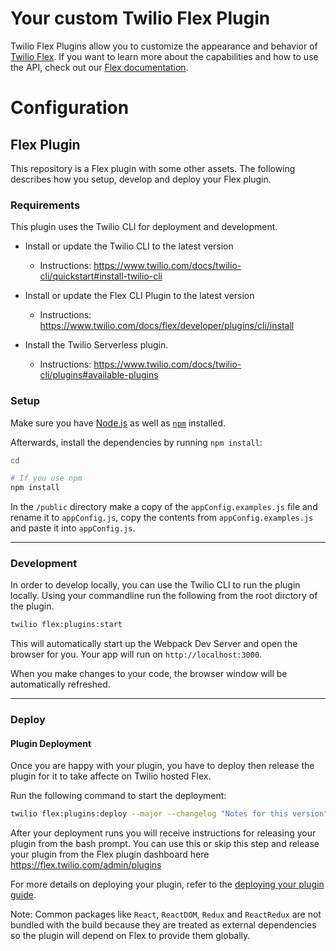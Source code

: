 # Your custom Twilio Flex Plugin

Twilio Flex Plugins allow you to customize the appearance and behavior of [Twilio Flex](https://www.twilio.com/flex). If you want to learn more about the capabilities and how to use the API, check out our [Flex documentation](https://www.twilio.com/docs/flex).

# Configuration

## Flex Plugin

This repository is a Flex plugin with some other assets. The following describes how you setup, develop and deploy your Flex plugin.

### Requirements

This plugin uses the Twilio CLI for deployment and development.

- Install or update the Twilio CLI to the latest version
  - Instructions: https://www.twilio.com/docs/twilio-cli/quickstart#install-twilio-cli
- Install or update the Flex CLI Plugin to the latest version

  - Instructions: https://www.twilio.com/docs/flex/developer/plugins/cli/install

- Install the Twilio Serverless plugin.
  - Instructions: https://www.twilio.com/docs/twilio-cli/plugins#available-plugins

### Setup

Make sure you have [Node.js](https://nodejs.org) as well as [`npm`](https://npmjs.com) installed.

Afterwards, install the dependencies by running `npm install`:

```bash
cd

# If you use npm
npm install
```

In the `/public` directory make a copy of the `appConfig.examples.js` file and rename it to `appConfig.js`, copy the contents from `appConfig.examples.js` and paste it into `appConfig.js`.

---

### Development

In order to develop locally, you can use the Twilio CLI to run the plugin locally. Using your commandline run the following from the root dirctory of the plugin.

```bash
twilio flex:plugins:start
```

This will automatically start up the Webpack Dev Server and open the browser for you. Your app will run on `http://localhost:3000`.

When you make changes to your code, the browser window will be automatically refreshed.

---

### Deploy

#### Plugin Deployment

Once you are happy with your plugin, you have to deploy then release the plugin for it to take affecte on Twilio hosted Flex.

Run the following command to start the deployment:

```bash
twilio flex:plugins:deploy --major --changelog "Notes for this version" --description "Functionality of the plugin"
```

After your deployment runs you will receive instructions for releasing your plugin from the bash prompt. You can use this or skip this step and release your plugin from the Flex plugin dashboard here https://flex.twilio.com/admin/plugins

For more details on deploying your plugin, refer to the [deploying your plugin guide](https://www.twilio.com/docs/flex/plugins#deploying-your-plugin).

Note: Common packages like `React`, `ReactDOM`, `Redux` and `ReactRedux` are not bundled with the build because they are treated as external dependencies so the plugin will depend on Flex to provide them globally.
